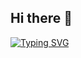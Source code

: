 ## Hi there 👋

[![Typing SVG](https://readme-typing-svg.herokuapp.com?color=%2336BCF7&lines=I+create+value+from+data)](https://git.io/typing-svg)
<!--
**gleb4uk22/gleb4uk22** is a ✨ _special_ ✨ repository because its `README.md` (this file) appears on your GitHub profile.

Here are some ideas to get you started:

- 🔭 I’m currently working on ...
- 🌱 I’m currently learning ...
- 👯 I’m looking to collaborate on ...
- 🤔 I’m looking for help with ...
- 💬 Ask me about ...
- 📫 How to reach me: ...
- 😄 Pronouns: ...
- ⚡ Fun fact: ...
-->
